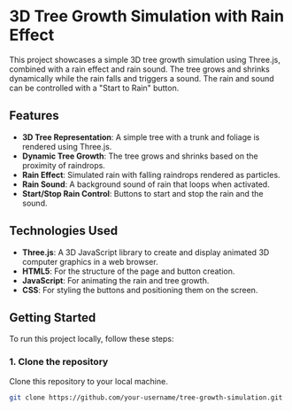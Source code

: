 # 3D Tree Growth Simulation with Rain Effect

This project showcases a simple 3D tree growth simulation using Three.js, combined with a rain effect and rain sound. The tree grows and shrinks dynamically while the rain falls and triggers a sound. The rain and sound can be controlled with a "Start to Rain" button.

## Features

- **3D Tree Representation**: A simple tree with a trunk and foliage is rendered using Three.js.
- **Dynamic Tree Growth**: The tree grows and shrinks based on the proximity of raindrops.
- **Rain Effect**: Simulated rain with falling raindrops rendered as particles.
- **Rain Sound**: A background sound of rain that loops when activated.
- **Start/Stop Rain Control**: Buttons to start and stop the rain and the sound.

## Technologies Used

- **Three.js**: A 3D JavaScript library to create and display animated 3D computer graphics in a web browser.
- **HTML5**: For the structure of the page and button creation.
- **JavaScript**: For animating the rain and tree growth.
- **CSS**: For styling the buttons and positioning them on the screen.

## Getting Started

To run this project locally, follow these steps:

### 1. Clone the repository
Clone this repository to your local machine.

```bash
git clone https://github.com/your-username/tree-growth-simulation.git
